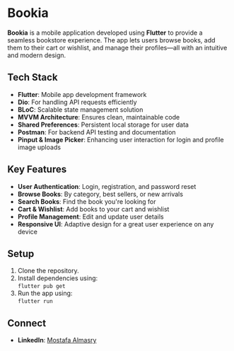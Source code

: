 # Bookia

**Bookia** is a mobile application developed using **Flutter** to provide a seamless bookstore experience. The app lets users browse books, add them to their cart or wishlist, and manage their profiles—all with an intuitive and modern design.

## Tech Stack
- **Flutter**: Mobile app development framework
- **Dio**: For handling API requests efficiently
- **BLoC**: Scalable state management solution
- **MVVM Architecture**: Ensures clean, maintainable code
- **Shared Preferences**: Persistent local storage for user data
- **Postman**: For backend API testing and documentation
- **Pinput & Image Picker**: Enhancing user interaction for login and profile image uploads

## Key Features
- **User Authentication**: Login, registration, and password reset
- **Browse Books**: By category, best sellers, or new arrivals
- **Search Books**: Find the book you're looking for
- **Cart & Wishlist**: Add books to your cart and wishlist
- **Profile Management**: Edit and update user details
- **Responsive UI**: Adaptive design for a great user experience on any device

## Setup
1. Clone the repository.
2. Install dependencies using:  
   `flutter pub get`
3. Run the app using:  
   `flutter run`
## Connect
- **LinkedIn**: [Mostafa Almasry](https://www.linkedin.com/in/mostafa2lmasry/)

